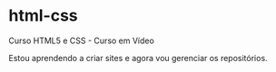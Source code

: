 # html-css
 Curso HTML5 e CSS - Curso em Vídeo

Estou aprendendo a criar sites e agora vou gerenciar os repositórios.